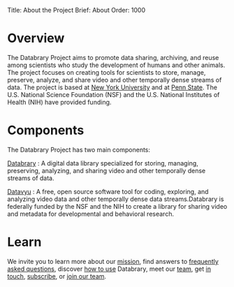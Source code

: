Title: About the Project
Brief: About
Order: 1000

# Overview

The Databrary Project aims to promote data sharing, archiving, and reuse among scientists who study the development of humans and other animals. The project focuses on creating tools for scientists to store, manage, preserve, analyze, and share video and other temporally dense streams of data. The project is based at [New York University](http://www.nyu.edu) and at [Penn State](http://www.psu.edu). The U.S. National Science Foundation (NSF) and the U.S. National Institutes of Health (NIH) have provided funding. 

# Components

The Databrary Project has two main components:

[Databrary](http://databrary.org)
:   A digital data library specialized for storing, managing, preserving, analyzing, and sharing video and other temporally dense streams of data.

[Datavyu](http://datavyu.org)
:   A free, open source software tool for coding, exploring, and analyzing video data and other temporally dense data streams.Databrary is federally funded by the NSF and the NIH to create a library for sharing video and metadata for developmental and behavioral research.

# Learn

We invite you to learn more about our [mission](mission.md), find answers to [frequently asked questions](faqs.md), discover [how to use](use-cases.md) Databrary, meet our [team](team.md), get [in touch](contact.md), [subscribe](newsletter.md), or [join our team](jobs.md).
